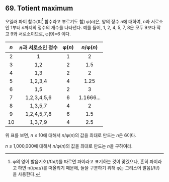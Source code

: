 ## 69. Totient maximum

오일러 파이 함수(피[^1] 함수라고 부르기도 함) &phi;(<var>n</var>)은, 양의 정수 <var>n</var>에 대하여, <var>n</var>과 서로소인 1부터 <var>n</var>까지의 정수의 개수를 나타낸다. 예를 들어, 1, 2, 4, 5, 7, 8은 모두 9보다 작고 9와 서로소이므로, &phi;(9)=6 이다.

[^1]: &phi;의 영어 발음기호(/fa&#x26A;/)를 따르면 파이라고 표기하는 것이 맞겠으나, 흔히 파이라고 하면 &pi;(/pa&#x26A;/)를 떠올리기 때문에, 둘을 구분하기 위해 &phi;는 그리스어 발음(/fi/)을 사용한다.

<var>n</var> | <var>n</var>과 서로소인 정수 | &phi;(<var>n</var>) | <var>n</var>/&phi;(<var>n</var>)
:---: | :---: | :---: | :---:
2 | 1 | 1 | 2
3 | 1,2 | 2 | 1.5
4 | 1,3 | 2 | 2
5 | 1,2,3,4 | 4 | 1.25
6 | 1,5 | 2 | 3
7 | 1,2,3,4,5,6 | 6 | 1.1666...
8 | 1,3,5,7 | 4 | 2
9 | 1,2,4,5,7,8 | 6 | 1.5
10 | 1,3,7,9 | 4 | 2.5

위 표를 보면, <var>n</var> &le; 10에 대해서 <var>n</var>/&phi;(<var>n</var>)의 값을 최대로 만드는 <var>n</var>은 6이다.

<var>n</var> &le; 1,000,000에 대해서 <var>n</var>/&phi;(<var>n</var>)의 값을 최대로 만드는 <var>n</var>을 구하여라.
